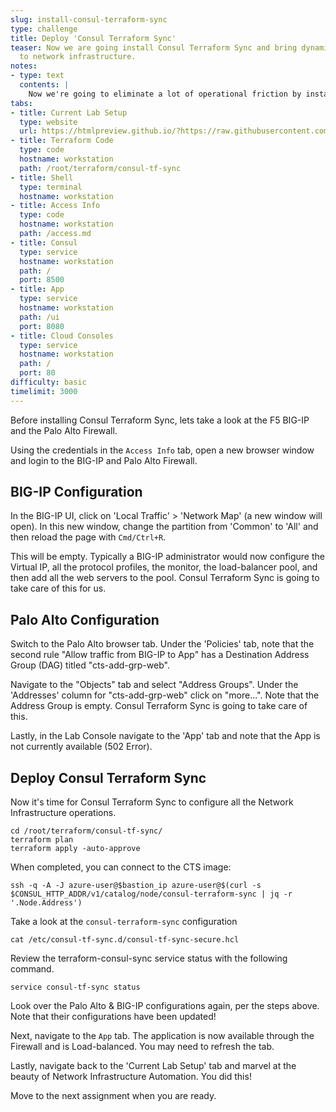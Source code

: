 ```yaml
---
slug: install-consul-terraform-sync
type: challenge
title: Deploy 'Consul Terraform Sync'
teaser: Now we are going install Consul Terraform Sync and bring dynamic service discovery
  to network infrastructure.
notes:
- type: text
  contents: |
    Now we're going to eliminate a lot of operational friction by installing `consul-terraform-sync`. This will auto-update network infrastructure as service changes occur!
tabs:
- title: Current Lab Setup
  type: website
  url: https://htmlpreview.github.io/?https://raw.githubusercontent.com/hashicorp/field-workshops-consul/master/instruqt-tracks/network-infrastructure-automation/assets/images/8.NIA-Workshop-CTS_Install.html
- title: Terraform Code
  type: code
  hostname: workstation
  path: /root/terraform/consul-tf-sync
- title: Shell
  type: terminal
  hostname: workstation
- title: Access Info
  type: code
  hostname: workstation
  path: /access.md
- title: Consul
  type: service
  hostname: workstation
  path: /
  port: 8500
- title: App
  type: service
  hostname: workstation
  path: /ui
  port: 8080
- title: Cloud Consoles
  type: service
  hostname: workstation
  path: /
  port: 80
difficulty: basic
timelimit: 3000
---
```

Before installing Consul Terraform Sync, lets take a look at the F5 BIG-IP and the Palo Alto Firewall.

Using the credentials in the `Access Info` tab, open a new browser window and login to the BIG-IP and Palo Alto Firewall.

## BIG-IP Configuration

In the BIG-IP UI, click on 'Local Traffic' > 'Network Map' (a new window will open). In this new window, change the partition from 'Common' to 'All' and then reload the page with `Cmd/Ctrl+R`.

This will be empty. Typically a BIG-IP administrator would now configure the Virtual IP, all the protocol profiles, the monitor, the load-balancer pool, and then add all the web servers to the pool. Consul Terraform Sync is going to take care of this for us.

## Palo Alto Configuration

Switch to the Palo Alto browser tab. Under the 'Policies' tab, note that the second rule "Allow traffic from BIG-IP to App" has a Destination Address Group (DAG) titled "cts-add-grp-web".

Navigate to the "Objects" tab and select "Address Groups". Under the 'Addresses' column for "cts-add-grp-web" click on "more...". Note that the Address Group is empty. Consul Terraform Sync is going to take care of this.

Lastly, in the Lab Console navigate to the 'App' tab and note that the App is not currently available (502 Error).

## Deploy Consul Terraform Sync

Now it's time for Consul Terraform Sync to configure all the Network Infrastructure operations.
```
cd /root/terraform/consul-tf-sync/
terraform plan
terraform apply -auto-approve

```

When completed, you can connect to the CTS image:

```
ssh -q -A -J azure-user@$bastion_ip azure-user@$(curl -s $CONSUL_HTTP_ADDR/v1/catalog/node/consul-terraform-sync | jq -r '.Node.Address')
```

Take a look at the `consul-terraform-sync` configuration
```
cat /etc/consul-tf-sync.d/consul-tf-sync-secure.hcl
```

Review the terraform-consul-sync service status with the following command.
```
service consul-tf-sync status
```

Look over the Palo Alto & BIG-IP configurations again, per the steps above. Note that their configurations have been updated!

Next, navigate to the `App` tab. The application is now available through the Firewall and is Load-balanced. You may need to refresh the tab.

Lastly, navigate back to the 'Current Lab Setup' tab and marvel at the beauty of Network Infrastructure Automation. You did this!

Move to the next assignment when you are ready.
